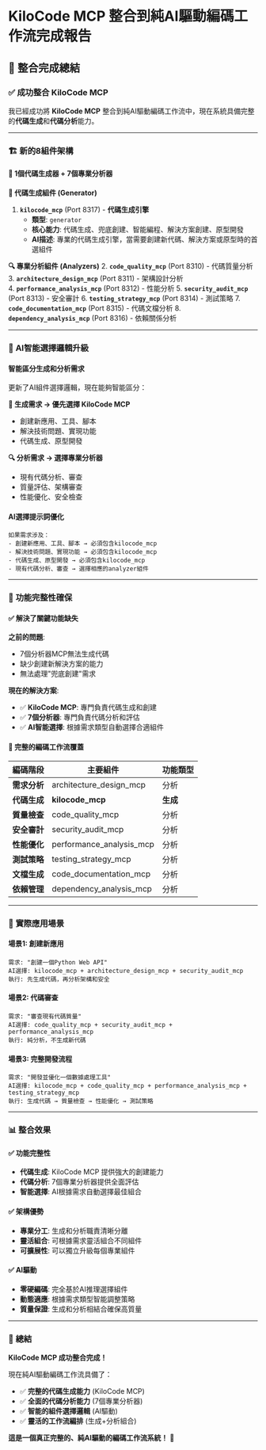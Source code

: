 # KiloCode MCP 整合到純AI驅動編碼工作流完成報告

## 🎉 **整合完成總結**

### ✅ **成功整合 KiloCode MCP**

我已經成功將 **KiloCode MCP** 整合到純AI驅動編碼工作流中，現在系統具備完整的**代碼生成**和**代碼分析**能力。

---

### 🏗️ **新的8組件架構**

#### **🔧 1個代碼生成器 + 7個專業分析器**

**🚀 代碼生成組件 (Generator)**
1. **`kilocode_mcp`** (Port 8317) - **代碼生成引擎**
   - **類型**: `generator`
   - **核心能力**: 代碼生成、兜底創建、智能編程、解決方案創建、原型開發
   - **AI描述**: 專業的代碼生成引擎，當需要創建新代碼、解決方案或原型時的首選組件

**🔍 專業分析組件 (Analyzers)**
2. **`code_quality_mcp`** (Port 8310) - 代碼質量分析
3. **`architecture_design_mcp`** (Port 8311) - 架構設計分析  
4. **`performance_analysis_mcp`** (Port 8312) - 性能分析
5. **`security_audit_mcp`** (Port 8313) - 安全審計
6. **`testing_strategy_mcp`** (Port 8314) - 測試策略
7. **`code_documentation_mcp`** (Port 8315) - 代碼文檔分析
8. **`dependency_analysis_mcp`** (Port 8316) - 依賴關係分析

---

### 🧠 **AI智能選擇邏輯升級**

#### **智能區分生成和分析需求**

更新了AI組件選擇邏輯，現在能夠智能區分：

**🔄 生成需求 → 優先選擇 KiloCode MCP**
- 創建新應用、工具、腳本
- 解決技術問題、實現功能  
- 代碼生成、原型開發

**🔍 分析需求 → 選擇專業分析器**
- 現有代碼分析、審查
- 質量評估、架構審查
- 性能優化、安全檢查

#### **AI選擇提示詞優化**

```
如果需求涉及：
- 創建新應用、工具、腳本 → 必須包含kilocode_mcp
- 解決技術問題、實現功能 → 必須包含kilocode_mcp  
- 代碼生成、原型開發 → 必須包含kilocode_mcp
- 現有代碼分析、審查 → 選擇相應的analyzer組件
```

---

### 🎯 **功能完整性確保**

#### **✅ 解決了關鍵功能缺失**

**之前的問題**:
- 7個分析器MCP無法生成代碼
- 缺少創建新解決方案的能力
- 無法處理"兜底創建"需求

**現在的解決方案**:
- ✅ **KiloCode MCP**: 專門負責代碼生成和創建
- ✅ **7個分析器**: 專門負責代碼分析和評估
- ✅ **AI智能選擇**: 根據需求類型自動選擇合適組件

#### **🔄 完整的編碼工作流覆蓋**

| 編碼階段 | 主要組件 | 功能類型 |
|---------|---------|---------|
| **需求分析** | architecture_design_mcp | 分析 |
| **代碼生成** | **kilocode_mcp** | **生成** |
| **質量檢查** | code_quality_mcp | 分析 |
| **安全審計** | security_audit_mcp | 分析 |
| **性能優化** | performance_analysis_mcp | 分析 |
| **測試策略** | testing_strategy_mcp | 分析 |
| **文檔生成** | code_documentation_mcp | 分析 |
| **依賴管理** | dependency_analysis_mcp | 分析 |

---

### 🚀 **實際應用場景**

#### **場景1: 創建新應用**
```
需求: "創建一個Python Web API"
AI選擇: kilocode_mcp + architecture_design_mcp + security_audit_mcp
執行: 先生成代碼，再分析架構和安全
```

#### **場景2: 代碼審查**  
```
需求: "審查現有代碼質量"
AI選擇: code_quality_mcp + security_audit_mcp + performance_analysis_mcp
執行: 純分析，不生成新代碼
```

#### **場景3: 完整開發流程**
```
需求: "開發並優化一個數據處理工具"
AI選擇: kilocode_mcp + code_quality_mcp + performance_analysis_mcp + testing_strategy_mcp
執行: 生成代碼 → 質量檢查 → 性能優化 → 測試策略
```

---

### 📊 **整合效果**

#### **✅ 功能完整性**
- **代碼生成**: KiloCode MCP 提供強大的創建能力
- **代碼分析**: 7個專業分析器提供全面評估
- **智能選擇**: AI根據需求自動選擇最佳組合

#### **✅ 架構優勢**
- **專業分工**: 生成和分析職責清晰分離
- **靈活組合**: 可根據需求靈活組合不同組件
- **可擴展性**: 可以獨立升級每個專業組件

#### **✅ AI驅動**
- **零硬編碼**: 完全基於AI推理選擇組件
- **動態適應**: 根據需求類型智能調整策略
- **質量保證**: 生成和分析相結合確保高質量

---

### 🎊 **總結**

**KiloCode MCP 成功整合完成！**

現在純AI驅動編碼工作流具備了：
- ✅ **完整的代碼生成能力** (KiloCode MCP)
- ✅ **全面的代碼分析能力** (7個專業分析器)  
- ✅ **智能的組件選擇邏輯** (AI驅動)
- ✅ **靈活的工作流編排** (生成+分析組合)

**這是一個真正完整的、純AI驅動的編碼工作流系統！** 🚀

